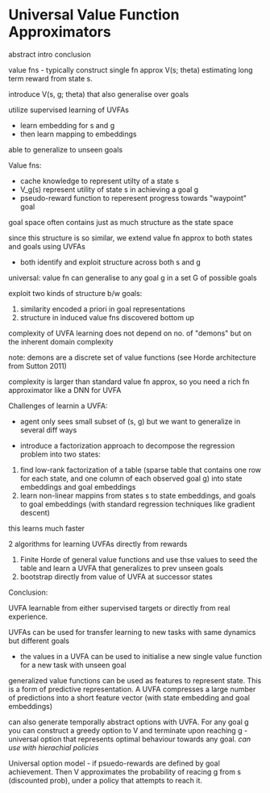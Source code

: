 # Universal Value Function Approximators

abstract intro conclusion

value fns - typically construct single fn approx V(s; theta) estimating long term reward from state s.

introduce V(s, g; theta) that also generalise over goals

utilize supervised learning of UVFAs
- learn embedding for s and g
- then learn mapping to embeddings

able to generalize to unseen goals


Value fns:
- cache knowledge to represent utilty of a state s
- V_g(s) represent utility of state s in achieving a goal g
- pseudo-reward function to reperesent progress towards "waypoint" goal

goal space often contains just as much structure as the state space

since this structure is so similar, we extend value fn approx to both states and goals using UVFAs
- both identify and exploit structure across both s and g

universal: value fn can generalise to any goal g in a set G of possible goals

exploit two kinds of structure b/w goals:
1. similarity encoded a priori in goal representations
2. structure in induced value fns discovered bottom up

complexity of UVFA learning does not depend on no. of "demons" but on the inherent domain complexity

note: demons are a discrete set of value functions (see Horde architecture from Sutton 2011)

complexity is larger than standard value fn approx, so you need a rich fn approximator like a DNN for UVFA


Challenges of learnin a UVFA:

- agent only sees small subset of (s, g) but we want to generalize in several diff ways

- introduce a factorization approach to decompose the regression problem into two states:
1. find low-rank factorization of a table (sparse table that contains one row for each state, and one column of each observed goal g) into state embeddings and goal embeddings
2. learn non-linear mappins from states s to state embeddings, and goals to goal embeddings (with standard regression techniques like gradient descent)

this learns much faster

2 algorithms for learning UVFAs directly from rewards
1. Finite Horde of general value functions and use thse values to seed the table and learn a UVFA that generalizes to prev unseen goals
2. bootstrap directly from value of UVFA at successor states

Conclusion:

UVFA learnable from either supervised targets or directly from real experience.

UVFAs can be used for transfer learning to new tasks with same dynamics but different goals
- the values in a UVFA can be used to initialise a new single value function for a new task with unseen goal

generalized value functions can be used as features to represent state. This is a form of predictive representation. A UVFA compresses a large number of predictions into a short feature vector (with state embedding and goal embeddings)

can also generate temporally abstract options with UVFA. For any goal g you can construct a greedy option to V and terminate upon reaching g - universal option that represents optimal behaviour towards any goal. *can use with hierachial policies*

Universal option model - if psuedo-rewards are defined by goal achievement. Then V approximates the probability of reacing g from s (discounted prob), under a policy that attempts to reach it.
